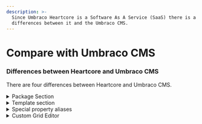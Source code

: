 ```yaml
---
description: >-
  Since Umbraco Heartcore is a Software As A Service (SaaS) there is a couple of
  differences between it and the Umbraco CMS.
---
```


# Compare with Umbraco CMS

### Differences between Heartcore and Umbraco CMS

There are four differences between Heartcore and Umbraco CMS.

<details>

<summary>Package Section</summary>

As a SaaS, it is not possible to install packages in Umbraco Heartcore as the code base is Closed source.

Instead, other features like **GraphQL**, an out-of-the-box **Content Delivery Network** (CDN) by Cloudflare and a **Preview API** are available in Umbraco Heartcore.

</details>

<details>

<summary>Template section</summary>

Umbraco Heartcore is a headless offering, meaning the frontend is decoupled from the backend. It is not possible to create templates in Umbraco Heartcore and the section is not available.

</details>

<details>

<summary>Special property aliases</summary>

Some special property aliases can manipulate the standard Umbraco routing pipeline in the Umbraco CMS.

Since the frontend and backend of Umbraco Heartcore are decoupled, it's not possible to use these aliases in Umbraco Heartcore.

The aliases are:

* umbracoRedirect
* umbracoInternalRedirectId
* umbracoUrlName
* umbracoUrlAlias



</details>

<details>

<summary>Custom Grid Editor</summary>

In Heartcore, the Grid editor is working a bit differently compared to the CMS.\
To see how to work with the Grid editor in Heartcore, have a look at the[ Creating a Custom Grid Editor](../tutorials/creating-a-custom-grid-editor.md) Tutorial.

</details>
